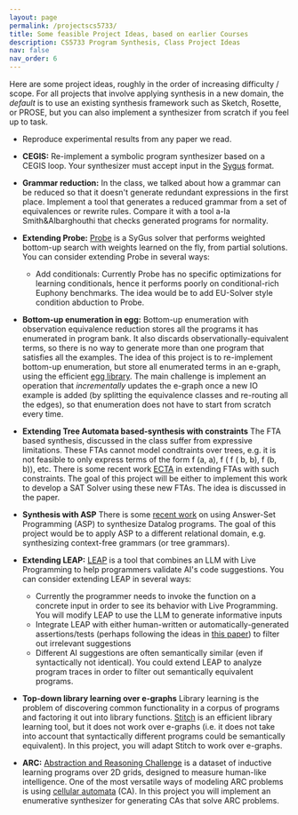 ```yaml
---
layout: page
permalink: /projectscs5733/
title: Some feasible Project Ideas, based on earlier Courses
description: CS5733 Program Synthesis, Class Project Ideas
nav: false
nav_order: 6
---
```


Here are some project ideas, roughly in the order of increasing difficulty / scope. For all projects that involve applying synthesis in a new domain, the *default* is to use an existing synthesis framework such as Sketch, Rosette, or PROSE, but you can also implement a synthesizer from scratch if you feel up to task. 

* Reproduce experimental results from any paper we read.
* **CEGIS:** Re-implement a symbolic program synthesizer based on a CEGIS loop. Your synthesizer must accept input in the [Sygus](http://sygus.org/) format.

* **Grammar reduction:** In the class, we talked about how a grammar can be reduced so that it doesn't generate redundant expressions in the first place. Implement a tool that generates a reduced grammar from a set of equivalences or rewrite rules. Compare it with a tool a-la Smith&Albarghouthi that checks generated programs for normality.
* **Extending Probe:** [Probe](https://cseweb.ucsd.edu/~npolikarpova/publications/oopsla20-probe.pdf) is a SyGus solver that performs weighted bottom-up search with weights learned on the fly, from partial solutions. You can consider extending Probe in several ways:
  * Add conditionals: Currently Probe has no specific optimizations for learning conditionals, hence it performs poorly on conditional-rich Euphony benchmarks. The idea would be to add EU-Solver style condition abduction to Probe.
* **Bottom-up enumeration in egg:** Bottom-up enumeration with observation equivalence reduction stores all the programs it has enumerated in program bank. It also discards observationally-equivalent terms, so there is no way to generate more than one program that satisfies all the examples. The idea of this project is to re-implement bottom-up enumeration, but store all enumerated terms in an e-graph, using the efficient [egg library](https://egraphs-good.github.io/). The main challenge is implement an operation that *incrementally* updates the e-graph once a new IO example is added (by splitting the equivalence classes and re-routing all the edges), so that enumeration does not have to start from scratch every time.

* **Extending Tree Automata based-synthesis with constraints** The FTA based synthesis, discussed in the class suffer from expressive limitations. These FTAs cannot model condtraints over trees, e.g. it is not feasible to only express terms of the form f (a, a), f ( f ( b, b), f (b, b)), etc. There is some recent work [ECTA](https://dl.acm.org/doi/abs/10.1145/3547622) in extending FTAs with such constraints. The goal of this project will be either to implement this work to develop a SAT Solver using these new FTAs. The idea is discussed in the paper. 

* **Synthesis with ASP** There is some [recent work](https://mgree.github.io/papers/2023popl_asp.pdf) on using Answer-Set Programming (ASP) to synthesize Datalog programs. The goal of this project would be to apply ASP to a different relational domain, e.g. synthesizing context-free grammars (or tree grammars).
* **Extending LEAP:** [LEAP](https://arxiv.org/abs/2306.09541) is a tool that combines an LLM with Live Programming to help programmers validate AI's code suggestions. You can consider extending LEAP in several ways:
   * Currently the programmer needs to invoke the function on a concrete input in order to see its behavior with Live Programming. You will modify LEAP to use the LLM to generate informative inputs
   * Integrate LEAP with either human-written or automatically-generated assertions/tests (perhaps following the ideas in [this paper](https://arxiv.org/pdf/2210.00848.pdf)) to filter out irrelevant suggestions
   * Different AI suggestions are often semantically similar (even if syntactically not identical). You could extend LEAP to analyze program traces in order to filter out semantically equivalent programs.

* **Top-down library learning over e-graphs** Library learning is the problem of discovering common functionality in a corpus of programs and factoring it out into library functions. [Stitch](https://arxiv.org/abs/2211.16605) is an efficient library learning tool, but it does not work over e-graphs (i.e. it does not take into account that syntactically different programs could be semantically equivalent). In this project, you will adapt Stitch to work over e-graphs. 

* **ARC:** [Abstraction and Reasoning Challenge](https://www.kaggle.com/c/abstraction-and-reasoning-challenge) is a dataset of inductive learning programs over 2D grids, designed to measure human-like intelligence. One of the most versatile ways of modeling ARC problems is using [cellular automata](https://en.wikipedia.org/wiki/Cellular_automaton) (CA). In this project you will implement an enumerative synthesizer for generating CAs that solve ARC problems.